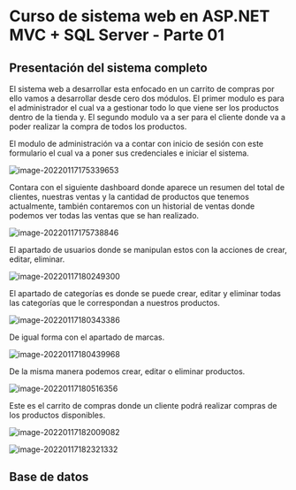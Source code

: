 # Curso de sistema web en ASP.NET MVC + SQL Server - Parte 01

## Presentación del sistema completo

El sistema web a desarrollar esta enfocado en un carrito de compras por ello vamos a desarrollar desde cero dos módulos. El primer modulo es para el administrador el cual va a gestionar todo lo que viene ser los productos dentro de la tienda y. El segundo modulo va a ser para el cliente donde va a poder realizar la compra de todos los productos.

El modulo de administración va a contar con inicio de sesión con este formulario el cual va a poner sus credenciales e iniciar el sistema.

![image-20220117175339653](https://user-images.githubusercontent.com/59342976/149868113-1e4143a3-534c-478b-b033-3850e2fb28c8.png)

Contara con el siguiente dashboard donde aparece un resumen del total de clientes, nuestras ventas y la cantidad de productos que tenemos actualmente, también contaremos con un historial de ventas donde podemos ver todas las ventas que se han realizado.

![image-20220117175738846](https://user-images.githubusercontent.com/59342976/149868132-1eeb6316-5e37-4c5c-a7da-8506ab2764bf.png)

El apartado de usuarios donde se manipulan estos con la acciones de crear, editar, eliminar.

![image-20220117180249300](https://user-images.githubusercontent.com/59342976/149868158-4b2e7baa-5246-403d-9b67-adc724d9dcd0.png)

El apartado de categorías es donde se puede crear, editar y eliminar todas las categorías que le correspondan a nuestros productos.

![image-20220117180343386](https://user-images.githubusercontent.com/59342976/149868187-9c3ee494-3cfe-49e4-a912-2907636749e2.png)

De igual forma con el apartado de marcas.

![image-20220117180439968](https://user-images.githubusercontent.com/59342976/149868232-0a4c205f-ba89-433b-af42-248c4958b065.png)

De la misma manera podemos crear, editar o eliminar productos.

![image-20220117180516356](https://user-images.githubusercontent.com/59342976/149868260-a4cc372b-7c5e-420a-9985-21e977b80548.png)

Este es el carrito de compras donde un cliente podrá realizar compras de los productos disponibles.

![image-20220117182009082](https://user-images.githubusercontent.com/59342976/149868285-ed59f1b4-abea-43de-8d8c-a16e3a0e4478.png)

![image-20220117182321332](https://user-images.githubusercontent.com/59342976/149868295-6b49499a-0523-4a40-8cca-833fd80c6325.png)

## Base de datos
